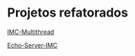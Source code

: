 # Projetos refatorados

[IMC-Multithread](https://github.com/nicolasscarvalho/IMC-Multithread)

[Echo-Server-IMC](#)    